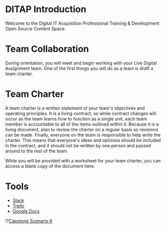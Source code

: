 # DITAP Introduction

Welcome to the Digital IT Acquisition Professional Training & Development Open Source Content Space.

# Team Collaboration
During orientation, you will meet and begin working with your Live Digital Assignment team. One of the first things you will do as a team is draft a team charter.

# Team Charter
A team charter is a written statement of your team's objectives and operating principles. It is a living contract, so while contract changes will occur as the team learns how to function as a single unit, each team member is accountable to all of the items outlined within it. Because it is a living document, plan to review the charter on a regular basis so revisions can be made. Finally, everyone on the team is responsible to help write the charter. This means that everyone's ideas and opinions should be included in the contract, and it should not be written by one person and passed around to the rest of the team.

While you will be provided with a worksheet for your team charter, you can access a blank copy of the document here.

# Tools
- [Slack](https://slack.com/)
- [Trello](https://trello.com/)
- [Google Docs](https://docs.google.com/)


!?[Capstone Scenario 6](https://vimeo.com/1022154693/d2a2842343)
